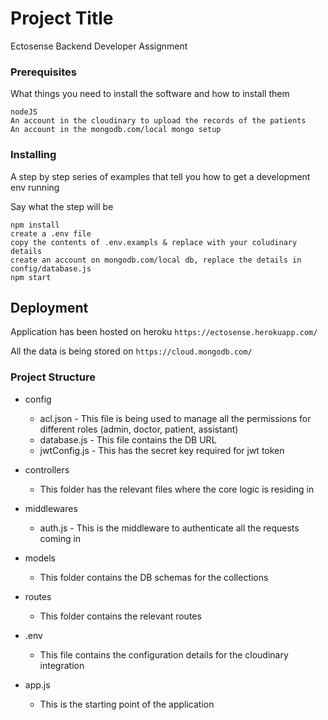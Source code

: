 # Project Title

Ectosense Backend Developer Assignment 

### Prerequisites

What things you need to install the software and how to install them

```
nodeJS
An account in the cloudinary to upload the records of the patients 
An account in the mongodb.com/local mongo setup 
```

### Installing

A step by step series of examples that tell you how to get a development env running

Say what the step will be

```
npm install 
create a .env file 
copy the contents of .env.exampls & replace with your coludinary details
create an account on mongodb.com/local db, replace the details in config/database.js
npm start
```

## Deployment

Application has been hosted on heroku `https://ectosense.herokuapp.com/`

All the data is being stored on `https://cloud.mongodb.com/`

### Project Structure

- config 
    - acl.json - This file is being used to manage all the permissions for different roles  (admin, doctor, patient, assistant)
    - database.js - This file contains the DB URL 
    - jwtConfig.js - This has the secret key required for jwt token

- controllers 
    - This folder has the relevant files where the core logic is residing in 

- middlewares
    - auth.js - This is the middleware to authenticate all the requests coming in 

- models 
    - This folder contains the DB schemas for the collections 

- routes
    - This folder contains the relevant routes 

- .env 
    - This file contains the configuration details for the cloudinary integration 

- app.js 
    - This is the starting point of the application